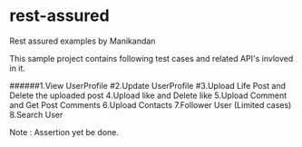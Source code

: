 # rest-assured
Rest assured examples by Manikandan

This sample project contains following test cases and related API's invloved in it.

######1.View UserProfile
#2.Update UserProfile
#3.Upload Life Post and Delete the uploaded post
4.Upload like and Delete like
5.Upload Comment and Get Post Comments
6.Upload Contacts
7.Follower User (Limited cases)
8.Search User

Note : Assertion yet be done.
